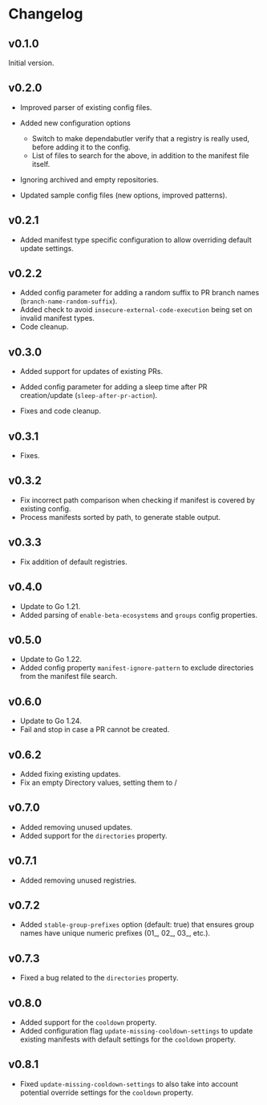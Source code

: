 # Changelog

## v0.1.0

Initial version.

## v0.2.0

- Improved parser of existing config files.

- Added new configuration options
    - Switch to make dependabutler verify that a registry is really used, before adding it to the config.
    - List of files to search for the above, in addition to the manifest file itself.

- Ignoring archived and empty repositories.

- Updated sample config files (new options, improved patterns).

## v0.2.1

- Added manifest type specific configuration to allow overriding default update settings.

## v0.2.2

- Added config parameter for adding a random suffix to PR branch names (`branch-name-random-suffix`).
- Added check to avoid `insecure-external-code-execution` being set on invalid manifest types.
- Code cleanup.

## v0.3.0

- Added support for updates of existing PRs.

- Added config parameter for adding a sleep time after PR creation/update (`sleep-after-pr-action`).

- Fixes and code cleanup.

## v0.3.1

- Fixes.

## v0.3.2

- Fix incorrect path comparison when checking if manifest is covered by existing config.
- Process manifests sorted by path, to generate stable output.

## v0.3.3

- Fix addition of default registries.

## v0.4.0

- Update to Go 1.21.
- Added parsing of `enable-beta-ecosystems` and `groups` config properties.

## v0.5.0

- Update to Go 1.22.
- Added config property `manifest-ignore-pattern` to exclude directories from the manifest file search.

## v0.6.0

- Update to Go 1.24.
- Fail and stop in case a PR cannot be created.

## v0.6.2

- Added fixing existing updates.
- Fix an empty Directory values, setting them to /

## v0.7.0

- Added removing unused updates.
- Added support for the `directories` property.

## v0.7.1

- Added removing unused registries.

## v0.7.2

- Added `stable-group-prefixes` option (default: true) that ensures group names have unique numeric prefixes (01_, 02_, 03_, etc.).

## v0.7.3

- Fixed a bug related to the `directories` property.

## v0.8.0

- Added support for the `cooldown` property.
- Added configuration flag `update-missing-cooldown-settings` to update existing manifests with default settings for the `cooldown` property.

## v0.8.1

- Fixed `update-missing-cooldown-settings` to also take into account potential override settings for the `cooldown` property.
